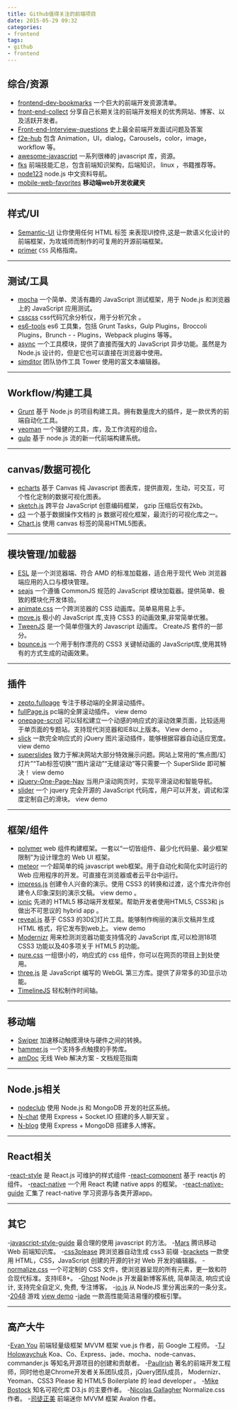 ```yaml
---
title: Github值得关注的前端项目
date: 2015-05-29 09:32
categories:
- frontend
tags:
- github
- frontend
---
```


## 综合/资源
- [frontend-dev-bookmarks](https://github.com/dypsilon/frontend-dev-bookmarks)  一个巨大的前端开发资源清单。
- [front-end-collect](https://github.com/foru17/front-end-collect) 分享自己长期关注的前端开发相关的优秀网站、博客、以及活跃开发者。
- [Front-end-Interview-questions](https://github.com/hawx1993/Front-end-Interview-questions) 史上最全前端开发面试问题及答案
- [f2e-hub](https://github.com/lvwzhen/f2e-hub) 包含 Animation，UI，dialog，Carousels，color，image，workflow 等。
- [awesome-javascript](https://github.com/sorrycc/awesome-javascript) 一系列很棒的 javascript 库，资源。
- [fks](https://github.com/JacksonTian/fks) 前端技能汇总，包含前端知识架构，后端知识， linux ，书籍推荐等。
- [node123](https://github.com/youyudehexie/node123) node.js 中文资料导航。
- [mobile-web-favorites](https://github.com/hoosin/mobile-web-favorites) **移动端web开发收藏夹**

-------------------

## 样式/UI

- [Semantic-UI](https://github.com/Semantic-Org/Semantic-UI) 让你使用任何 HTML 标签 来表现UI控件,这是一款语义化设计的前端框架，为攻城师而制作的可复用的开源前端框架。
- [primer](https://github.com/primer/primer) `CSS` 风格指南。

--------------------

## 测试/工具

- [mocha](https://github.com/mochajs/mocha) 一个简单、灵活有趣的 JavaScript 测试框架，用于 Node.js 和浏览器上的 JavaScript 应用测试。
- [csscss](https://github.com/zmoazeni/csscss) css代码冗余分析仪，用于分析冗余 。
- [es6-tools](https://github.com/addyosmani/es6-tools) es6 工具集，包括 Grunt Tasks，Gulp Plugins，Broccoli Plugins，Brunch - - Plugins，Webpack plugins 等等。
- [async](https://github.com/caolan/async) 一个工具模块，提供了直接而强大的 JavaScript 异步功能。虽然是为 Node.js 设计的，但是它也可以直接在浏览器中使用。
- [simditor](https://github.com/mycolorway/simditor) 团队协作工具 Tower 使用的富文本编辑器。

-----------------

## Workflow/构建工具
- [Grunt](https://github.com/gruntjs/grunt) 基于 Node.js 的项目构建工具。拥有数量庞大的插件，是一款优秀的前端自动化工具。
- [yeoman](https://github.com/yeoman/yo) 一个强健的工具，库，及工作流程的组合。
- [gulp](https://github.com/gulpjs/gulp) 基于 node.js 流的新一代前端构建系统。

------------------

## canvas/数据可视化
- [echarts](https://github.com/ecomfe/echarts) 基于 Canvas 纯 Javascript 图表库，提供直观，生动，可交互，可个性化定制的数据可视化图表。
- [sketch.js](https://github.com/soulwire/sketch.js) 跨平台 JavaScript 创意编码框架， gzip 压缩后仅有2kb。
- [d3](https://github.com/mbostock/d3) 一个基于数据操作文档的 js 数据可视化框架，最流行的可视化库之一。
- [Chart.js](https://github.com/nnnick/Chart.js) 使用 canvas 标签的简易HTML5图表。

------------------

## 模块管理/加载器
- [ESL](https://github.com/ecomfe/esl) 是一个浏览器端、符合 AMD 的标准加载器，适合用于现代 Web 浏览器端应用的入口与模块管理。
- [seajs](https://github.com/seajs/seajs) 一个遵循 CommonJS 规范的 JavaScript 模块加载器。提供简单、极致的模块化开发体验。
- [animate.css](https://github.com/daneden/animate.css) 一个跨浏览器的 CSS 动画库。简单易用易上手。
- [move.js](https://github.com/visionmedia/move.js) 极小的 JavaScript 库,支持 CSS3 的动画效果,非常简单优雅。
- [TweenJS](https://github.com/CreateJS/TweenJS) 是一个简单但强大的 Javascript 动画库。 CreateJS 套件的一部分。
- [bounce.js](https://github.com/tictail/bounce.js) 一个用于制作漂亮的 CSS3 关键帧动画的 JavaScript库,使用其特有的方式生成的动画效果。

----------------

## 插件
- [zepto.fullpage](https://github.com/yanhaijing/zepto.fullpage) 专注于移动端的全屏滚动插件。
- [fullPage.js](https://github.com/alvarotrigo/fullPage.js) pc端的全屏滚动插件。 view demo
- [onepage-scroll](https://github.com/peachananr/onepage-scroll) 可以轻松建立一个动感的响应式的滚动效果页面，比较适用于单页面的专题站。支持现代浏览器和IE8以上版本。 View demo 。
- [slick](https://github.com/kenwheeler/slick) 一款完全响应式的 jQuery 图片滚动插件，能够根据容器自动适应宽度。 view demo
- [superslides](https://github.com/nicinabox/superslides) 致力于解决网站大部分特效展示问题。网站上常用的“焦点图/幻灯片”“Tab标签切换”“图片滚动”“无缝滚动”等只需要一个 SuperSlide 即可解决！ view demo
- [jQuery-One-Page-Nav](https://github.com/davist11/jQuery-One-Page-Nav) 当用户滚动网页时，实现平滑滚动和智能导航。
- [slider](https://github.com/jssor/slider) 一个 jquery 完全开源的 JavaScript 代码库，用户可以开发，调试和深度定制自己的滑块。  view demo

-----------------

## 框架/组件
- [polymer](https://github.com/Polymer/polymer) web 组件构建框架。一套以“一切皆组件、最少化代码量、最少框架限制”为设计理念的 Web UI 框架。
- [meteor](https://github.com/meteor/meteor) 一个超简单的纯 javascript web框架。用于自动化和简化实时运行的 Web 应用程序的开发。可直接在浏览器或者云平台中运行。
- [impress.js](https://github.com/bartaz/impress.js) 创建令人兴奋的演示。使用 CSS3 的转换和过渡，这个库允许你创建令人印象深刻的演示文稿。 view demo 。
- [ionic](https://github.com/driftyco/ionic) 先进的 HTML5 移动端开发框架。帮助开发者使用HTML5, CSS3和 js 做出不可思议的 hybrid app 。
- [reveal.js](https://github.com/hakimel/reveal.js) 基于 CSS3 的3D幻灯片工具。能够制作绚丽的演示文稿并生成 HTML 格式，将它发布到web上。  view demo
- [Modernizr](https://github.com/Modernizr/Modernizr) 用来检测浏览器功能支持情况的 JavaScript 库,可以检测18项 CSS3 功能以及40多项关于 HTML5 的功能。
- [pure.css](https://github.com/yahoo/pure/) 一组很小的，响应式的 css 组件，你可以在网页的项目上到处使用。
- [three.js](https://github.com/mrdoob/three.js) 是 JavaScript 编写的 WebGL 第三方库。提供了非常多的3D显示功能。
- [TimelineJS](https://github.com/NUKnightLab/TimelineJS) 轻松制作时间轴。

-------------------

## 移动端
- [Swiper](https://github.com/thebird/swipe) 加速移动触摸滑块与硬件之间的转换。
- [hammer.js](https://github.com/hammerjs/hammer.js) 一个支持多点触摸的手势库。
- [amDoc](https://github.com/am-team/amDoc) 无线 Web 解决方案 - 文档规范指南

--------------------

## Node.js相关
- [nodeclub](https://github.com/cnodejs/nodeclub) 使用 Node.js 和 MongoDB 开发的社区系统。
- [N-chat](https://github.com/nswbmw/N-chat) 使用 Express + Socket.IO 搭建的多人聊天室 。
- [N-blog](https://github.com/nswbmw/N-blog) 使用 Express + MongoDB 搭建多人博客。

--------------------

## React相关
-[react-style](https://github.com/js-next/react-style) 是 React.js 可维护的样式组件
-[react-component](https://github.com/react-component) 基于 reactjs 的组件。
-[react-native](https://github.com/facebook/react-native) 一个用 React 构建 native apps 的框架。
-[react-native-guide](https://github.com/ele828/react-native-guide) 汇集了 react-native 学习资源与各类开源app。

-----------------------------

## 其它
-[javascript-style-guide](https://github.com/airbnb/javascript) 最合理的使用 javascript 的方法。
-[Mars](https://github.com/AlloyTeam/Mars) 腾讯移动 Web 前端知识库。
-[css3please](https://github.com/paulirish/css3please) 跨浏览器自动生成 css3 前缀
-[brackets](https://github.com/adobe/brackets) 一款使用 HTML，CSS，JavaScript 创建的开源的针对 Web 开发的编辑器。
-[normalize.css](https://github.com/necolas/normalize.css) 一个可定制的 CSS 文件，使浏览器呈现的所有元素，更一致和符合现代标准。支持IE8+。
-[Ghost](https://github.com/TryGhost/Ghost) Node.js 开发最新博客系统, 简单简洁, 响应式设计, 支持完全自定义, 免费, 专注博客。
-[io.js](https://github.com/nodejs/io.js) 从 NodeJS 里分离出来的一条分支。
-[2048](https://github.com/gabrielecirulli/2048) 游戏 [view demo](http://gabrielecirulli.github.io/2048/)
-[jade](https://github.com/jadejs/jade) 一款高性能简洁易懂的模板引擎。

----------------------

## 高产大牛
-[Evan You](https://github.com/yyx990803) 前端轻量级框架 MVVM 框架 vue.js 作者，前 Google 工程师。
-[TJ Holowaychuk](https://github.com/tj) Koa、Co、Express、jade、mocha、node-canvas、commander.js 等知名开源项目的创建和贡献者。
-[PaulIrish](https://github.com/paulirish) 著名的前端开发工程师，同时他也是Chrome开发者关系团队成员，jQuery团队成员， Modernizr、Yeoman、CSS3 Please 和 HTML5 Boilerplate 的 lead developer 。
-[Mike Bostock](https://github.com/mbostock) 知名可视化库 D3.js 的主要作者。
-[Nicolas Gallagher](https://github.com/necolas) Normalize.css 作者。
-[司徒正美](https://github.com/RubyLouvre) 前端迷你 MVVM 框架 Avalon 作者。
